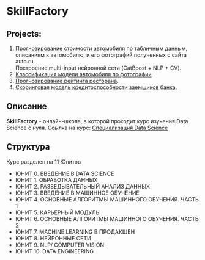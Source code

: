 # SkillFactory
## Projects:
1. [Прогнозирование стоимости автомобиля](https://github.com/MikhailPerebatov/SkillFactory_PROJECT/tree/main/SKF-module_8) по табличным данным, описаниям к автомобилю, и его фотографий  полученныx с сайта auto.ru.   
Построение multi-input нейронной сети (CatBoost + NLP + CV). 
2. [Классификация модели автомобиля по фотографии](https://github.com/MikhailPerebatov/SkillFactory_PROJECT/tree/main/SKF-module_7). 
3. [Прогнозирование рейтинга ресторана](https://github.com/MikhailPerebatov/SkillFactory_PROJECT/tree/main/SKF-module_3).   
4. [Скоринговая модель  кредитоспособности заемщиков банка](https://github.com/MikhailPerebatov/SkillFactory_PROJECT/tree/main/SKF-module_4). 

## Описание
**SkillFactory** - онлайн-школа, в которой проходит курс изучения Data Sсience с нуля. Ссылка на курс:  [Специализация Data Science](https://skillfactory.ru/data-science-specialization)

## Структура
Курс разделен на 11 Юнитов
- ЮНИТ 0. ВВЕДЕНИЕ В DATA SCIENCE
- ЮНИТ 1. ОБРАБОТКА ДАННЫХ
- ЮНИТ 2. РАЗВЕДЫВАТЕЛЬНЫЙ АНАЛИЗ ДАННЫХ
- ЮНИТ 3. ВВЕДЕНИЕ В МАШИННОЕ ОБУЧЕНИЕ
- ЮНИТ 4. ОСНОВНЫЕ АЛГОРИТМЫ МАШИННОГО ОБУЧЕНИЯ. ЧАСТЬ 1
- ЮНИТ 5. КАРЬЕРНЫЙ МОДУЛЬ
- ЮНИТ 6. ОСНОВНЫЕ АЛГОРИТМЫ МАШИННОГО ОБУЧЕНИЯ. ЧАСТЬ 2
- ЮНИТ 7. MACHINE LEARNING В ПРОДАКШЕН
- ЮНИТ 8. НЕЙРОННЫЕ СЕТИ
- ЮНИТ 9. NLP/ COMPUTER VISION
- ЮНИТ 10. DATA ENGINEERING



